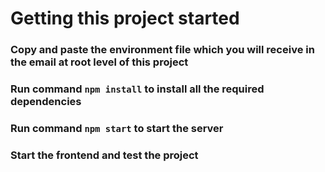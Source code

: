 # Getting this project started

### Copy and paste the environment file which you will receive in the email at root level of this project

### Run command `npm install` to install all the required dependencies

### Run command `npm start` to start the server

### Start the frontend and test the project